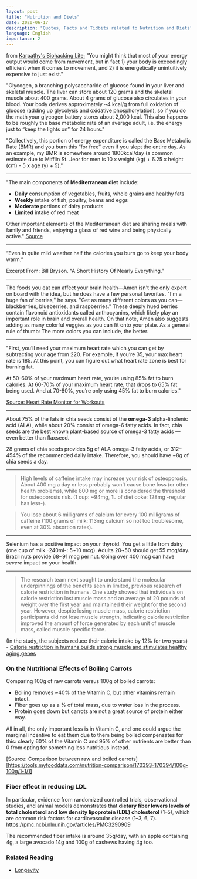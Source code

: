 ```yaml
---
layout: post
title: "Nutrition and Diets"
date: 2020-06-17
description: "Quotes, Facts and Tidbits related to Nutrition and Diets"
language: English
importance: 2
---
```

from [Karpathy's Biohacking Lite:](https://karpathy.github.io/2020/06/11/biohacking-lite/)
"You might think that most of your energy output would come from movement, but in fact 1) your body is exceedingly efficient when it comes to movement, and 2) it is energetically unintuitively expensive to just exist."

"Glycogen, a branching polysaccharide of glucose found in your liver and skeletal muscle. The liver can store about 120 grams and the skeletal muscle about 400 grams. About 4 grams of glucose also circulates in your blood. Your body derives approximately ~4 kcal/g from full oxidation of glucose (adding up glycolysis and oxidative phosphorylation), so if you do the math your glycogen battery stores about 2,000 kcal. This also happens to be roughly the base metabolic rate of an average adult, i.e. the energy just to “keep the lights on” for 24 hours."

"Collectively, this portion of energy expenditure is called the Base Metabolic Rate (BMR) and you burn this “for free” even if you slept the entire day. As an example, my BMR is somewhere around 1800kcal/day (a common estimate due to Mifflin St. Jeor for men is 10 x weight (kg) + 6.25 x height (cm) - 5 x age (y) + 5)."

----------------------
"The main components of **Mediterranean diet** include:

- **Daily** consumption of vegetables, fruits, whole grains and healthy fats
- **Weekly** intake of fish, poultry, beans and eggs
- **Moderate** portions of dairy products
- **Limited** intake of red meat

Other important elements of the Mediterranean diet are sharing meals with family and friends, enjoying a glass of red wine and being physically active." [Source](https://www.mayoclinic.org/healthy-lifestyle/nutrition-and-healthy-eating/in-depth/mediterranean-diet/art-20047801)

---
“Even in quite mild weather half the calories you burn go to keep your body warm.”

Excerpt From: Bill Bryson. “A Short History Of Nearly Everything.”  

---

The foods you eat can affect your brain health—Amen isn't the only expert on board with the idea, but he does have a few personal favorites. "I'm a huge fan of berries," he says. "Get as many different colors as you can—blackberries, blueberries, and raspberries." These deeply hued berries contain flavonoid antioxidants called anthocyanins, which likely play an important role in brain and overall health. On that note, Amen also suggests adding as many colorful veggies as you can fit onto your plate. As a general rule of thumb: The more colors you can include, the better.

---

"First, you’ll need your maximum heart rate which you can get by subtracting your age from 220. For example, if you’re 35, your max heart rate is 185. At this point, you can figure out what heart rate zone is best for burning fat.

At 50-60% of your maximum heart rate, you’re using 85% fat to burn calories. At 60-70% of your maximum heart rate, that drops to 65% fat being used. And at 70-80%, you’re only using 45% fat to burn calories."

[Source: Heart Rate Monitor for Workouts](https://health.clevelandclinic.org/serious-about-your-workouts-get-a-heart-rate-monitor/)

---

About 75% of the fats in chia seeds consist of the **omega-3** alpha-linolenic acid (ALA), while about 20% consist of omega-6 fatty acids. In fact, chia seeds are the best known plant-based source of omega-3 fatty acids — even better than flaxseed.

28 grams of chia seeds provides 5g of ALA omega-3 fatty acids, or 312–454% of the recommended daily intake. Therefore, you should have \~8g of chia seeds a day.

---

> High levels of caffeine intake may increase your risk of osteoporosis. About 400 mg a day or less probably won't cause bone loss (or other health problems), while 800 mg or more is considered the threshold for osteoporosis risk. (1 cup: \~94mg, 1L of diet coke: 128mg -regular has less-).

> You lose about 6 milligrams of calcium for every 100 milligrams of caffeine (100 grams of milk: 113mg calcium so not too troublesome, even at 30% absortion rates).

---

Selenium has a positive impact on your thyroid. You get a little from dairy (one cup of milk -240ml-: 5\~10 mcg). Adults 20\~50 should get 55 mcg/day. Brazil nuts provide 68\~91 mcg per nut. Going over 400 mcg can have _severe_ impact on your health.

---

> The research team next sought to understand the molecular underpinnings of the benefits seen in limited, previous research of calorie restriction in humans. One study showed that individuals on calorie restriction lost muscle mass and an average of 20 pounds of weight over the first year and maintained their weight for the second year. However, despite losing muscle mass, calorie restriction participants did not lose muscle strength, indicating calorie restriction improved the amount of force generated by each unit of muscle mass, called muscle specific force.

(In the study, the subjects reduce their calorie intake by 12% for two years)
\- [Calorie restriction in humans builds strong muscle and stimulates healthy aging genes](https://www.nih.gov/news-events/news-releases/calorie-restriction-humans-builds-strong-muscle-stimulates-healthy-aging-genes)

### On the Nutritional Effects of Boiling Carrots

Comparing 100g of raw carrots versus 100g of boiled carrots:
- Boiling removes \~40% of the Vitamin C, but other vitamins remain intact.
- Fiber goes up as a % of total mass, due to water loss in the process.
- Protein goes down but carrots are not a great source of protein either way.

All in all, the only important loss is in Vitamin C, and one could argue the marginal incentive to eat them due to them being boiled compensates for this: clearly 60% of the Vitamin C and 95% of other nutrients are better than 0 from opting for something less nutritious instead.

[Source: Comparison between raw and boiled carrots][https://tools.myfooddata.com/nutrition-comparison/170393-170394/100g-100g/1-1/1]

### Fiber effect in reducing LDL

In particular, evidence from randomized controlled trials, observational studies, and animal models demonstrates that **dietary fiber lowers levels of total cholesterol and low density lipoprotein (LDL) cholesterol** (1–5), which are common risk factors for cardiovascular disease (1–3, 6, 7).
https://pmc.ncbi.nlm.nih.gov/articles/PMC3290909

The recommended fiber intake is around 35g/day, with an apple containing 4g, a large avocado 14g and 100g of cashews having 4g too.


### Related Reading

- [Longevity](/wiki/longevity)
